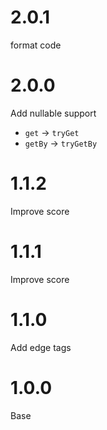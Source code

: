 # 2.0.1

format code

# 2.0.0

Add nullable support

- `get` -> `tryGet`
- `getBy` -> `tryGetBy`

# 1.1.2

Improve score

# 1.1.1

Improve score

# 1.1.0

Add edge tags

# 1.0.0

Base
